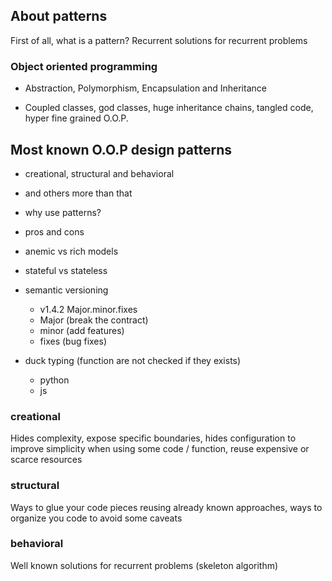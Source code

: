## About patterns

First of all, what is a pattern? Recurrent solutions for recurrent problems

### Object oriented programming

- Abstraction, Polymorphism, Encapsulation and Inheritance

- Coupled classes, god classes, huge inheritance chains, tangled code, hyper fine grained O.O.P.

## Most known O.O.P design patterns

- creational, structural and behavioral

- and others more than that

- why use patterns?

- pros and cons

- anemic vs rich models

- stateful vs stateless

- semantic versioning
    - v1.4.2
       Major.minor.fixes
    - Major (break the contract)
    - minor (add features)
    - fixes (bug fixes)

- duck typing (function are not checked if they exists)
    - python
    - js

### creational

Hides complexity, 
expose specific boundaries, 
hides configuration to improve simplicity when using some code / function,
reuse expensive or scarce resources

### structural

Ways to glue your code pieces reusing already known approaches,
ways to organize you code to avoid some caveats

### behavioral

Well known solutions for recurrent problems (skeleton algorithm)
